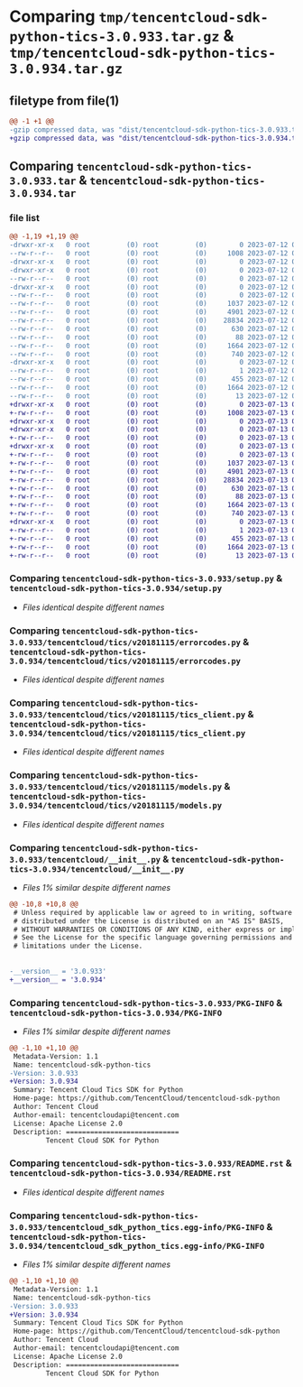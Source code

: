 # Comparing `tmp/tencentcloud-sdk-python-tics-3.0.933.tar.gz` & `tmp/tencentcloud-sdk-python-tics-3.0.934.tar.gz`

## filetype from file(1)

```diff
@@ -1 +1 @@
-gzip compressed data, was "dist/tencentcloud-sdk-python-tics-3.0.933.tar", last modified: Wed Jul 12 00:42:39 2023, max compression
+gzip compressed data, was "dist/tencentcloud-sdk-python-tics-3.0.934.tar", last modified: Thu Jul 13 00:35:40 2023, max compression
```

## Comparing `tencentcloud-sdk-python-tics-3.0.933.tar` & `tencentcloud-sdk-python-tics-3.0.934.tar`

### file list

```diff
@@ -1,19 +1,19 @@
-drwxr-xr-x   0 root         (0) root         (0)        0 2023-07-12 00:42:39.000000 tencentcloud-sdk-python-tics-3.0.933/
--rw-r--r--   0 root         (0) root         (0)     1008 2023-07-12 00:42:39.000000 tencentcloud-sdk-python-tics-3.0.933/setup.py
-drwxr-xr-x   0 root         (0) root         (0)        0 2023-07-12 00:42:39.000000 tencentcloud-sdk-python-tics-3.0.933/tencentcloud/
-drwxr-xr-x   0 root         (0) root         (0)        0 2023-07-12 00:42:39.000000 tencentcloud-sdk-python-tics-3.0.933/tencentcloud/tics/
--rw-r--r--   0 root         (0) root         (0)        0 2023-07-12 00:42:39.000000 tencentcloud-sdk-python-tics-3.0.933/tencentcloud/tics/__init__.py
-drwxr-xr-x   0 root         (0) root         (0)        0 2023-07-12 00:42:39.000000 tencentcloud-sdk-python-tics-3.0.933/tencentcloud/tics/v20181115/
--rw-r--r--   0 root         (0) root         (0)        0 2023-07-12 00:42:39.000000 tencentcloud-sdk-python-tics-3.0.933/tencentcloud/tics/v20181115/__init__.py
--rw-r--r--   0 root         (0) root         (0)     1037 2023-07-12 00:42:39.000000 tencentcloud-sdk-python-tics-3.0.933/tencentcloud/tics/v20181115/errorcodes.py
--rw-r--r--   0 root         (0) root         (0)     4901 2023-07-12 00:42:39.000000 tencentcloud-sdk-python-tics-3.0.933/tencentcloud/tics/v20181115/tics_client.py
--rw-r--r--   0 root         (0) root         (0)    28834 2023-07-12 00:42:39.000000 tencentcloud-sdk-python-tics-3.0.933/tencentcloud/tics/v20181115/models.py
--rw-r--r--   0 root         (0) root         (0)      630 2023-07-12 00:42:39.000000 tencentcloud-sdk-python-tics-3.0.933/tencentcloud/__init__.py
--rw-r--r--   0 root         (0) root         (0)       88 2023-07-12 00:42:39.000000 tencentcloud-sdk-python-tics-3.0.933/setup.cfg
--rw-r--r--   0 root         (0) root         (0)     1664 2023-07-12 00:42:39.000000 tencentcloud-sdk-python-tics-3.0.933/PKG-INFO
--rw-r--r--   0 root         (0) root         (0)      740 2023-07-12 00:42:39.000000 tencentcloud-sdk-python-tics-3.0.933/README.rst
-drwxr-xr-x   0 root         (0) root         (0)        0 2023-07-12 00:42:39.000000 tencentcloud-sdk-python-tics-3.0.933/tencentcloud_sdk_python_tics.egg-info/
--rw-r--r--   0 root         (0) root         (0)        1 2023-07-12 00:42:39.000000 tencentcloud-sdk-python-tics-3.0.933/tencentcloud_sdk_python_tics.egg-info/dependency_links.txt
--rw-r--r--   0 root         (0) root         (0)      455 2023-07-12 00:42:39.000000 tencentcloud-sdk-python-tics-3.0.933/tencentcloud_sdk_python_tics.egg-info/SOURCES.txt
--rw-r--r--   0 root         (0) root         (0)     1664 2023-07-12 00:42:39.000000 tencentcloud-sdk-python-tics-3.0.933/tencentcloud_sdk_python_tics.egg-info/PKG-INFO
--rw-r--r--   0 root         (0) root         (0)       13 2023-07-12 00:42:39.000000 tencentcloud-sdk-python-tics-3.0.933/tencentcloud_sdk_python_tics.egg-info/top_level.txt
+drwxr-xr-x   0 root         (0) root         (0)        0 2023-07-13 00:35:40.000000 tencentcloud-sdk-python-tics-3.0.934/
+-rw-r--r--   0 root         (0) root         (0)     1008 2023-07-13 00:35:40.000000 tencentcloud-sdk-python-tics-3.0.934/setup.py
+drwxr-xr-x   0 root         (0) root         (0)        0 2023-07-13 00:35:40.000000 tencentcloud-sdk-python-tics-3.0.934/tencentcloud/
+drwxr-xr-x   0 root         (0) root         (0)        0 2023-07-13 00:35:40.000000 tencentcloud-sdk-python-tics-3.0.934/tencentcloud/tics/
+-rw-r--r--   0 root         (0) root         (0)        0 2023-07-13 00:35:40.000000 tencentcloud-sdk-python-tics-3.0.934/tencentcloud/tics/__init__.py
+drwxr-xr-x   0 root         (0) root         (0)        0 2023-07-13 00:35:40.000000 tencentcloud-sdk-python-tics-3.0.934/tencentcloud/tics/v20181115/
+-rw-r--r--   0 root         (0) root         (0)        0 2023-07-13 00:35:40.000000 tencentcloud-sdk-python-tics-3.0.934/tencentcloud/tics/v20181115/__init__.py
+-rw-r--r--   0 root         (0) root         (0)     1037 2023-07-13 00:35:40.000000 tencentcloud-sdk-python-tics-3.0.934/tencentcloud/tics/v20181115/errorcodes.py
+-rw-r--r--   0 root         (0) root         (0)     4901 2023-07-13 00:35:40.000000 tencentcloud-sdk-python-tics-3.0.934/tencentcloud/tics/v20181115/tics_client.py
+-rw-r--r--   0 root         (0) root         (0)    28834 2023-07-13 00:35:40.000000 tencentcloud-sdk-python-tics-3.0.934/tencentcloud/tics/v20181115/models.py
+-rw-r--r--   0 root         (0) root         (0)      630 2023-07-13 00:35:40.000000 tencentcloud-sdk-python-tics-3.0.934/tencentcloud/__init__.py
+-rw-r--r--   0 root         (0) root         (0)       88 2023-07-13 00:35:40.000000 tencentcloud-sdk-python-tics-3.0.934/setup.cfg
+-rw-r--r--   0 root         (0) root         (0)     1664 2023-07-13 00:35:40.000000 tencentcloud-sdk-python-tics-3.0.934/PKG-INFO
+-rw-r--r--   0 root         (0) root         (0)      740 2023-07-13 00:35:40.000000 tencentcloud-sdk-python-tics-3.0.934/README.rst
+drwxr-xr-x   0 root         (0) root         (0)        0 2023-07-13 00:35:40.000000 tencentcloud-sdk-python-tics-3.0.934/tencentcloud_sdk_python_tics.egg-info/
+-rw-r--r--   0 root         (0) root         (0)        1 2023-07-13 00:35:40.000000 tencentcloud-sdk-python-tics-3.0.934/tencentcloud_sdk_python_tics.egg-info/dependency_links.txt
+-rw-r--r--   0 root         (0) root         (0)      455 2023-07-13 00:35:40.000000 tencentcloud-sdk-python-tics-3.0.934/tencentcloud_sdk_python_tics.egg-info/SOURCES.txt
+-rw-r--r--   0 root         (0) root         (0)     1664 2023-07-13 00:35:40.000000 tencentcloud-sdk-python-tics-3.0.934/tencentcloud_sdk_python_tics.egg-info/PKG-INFO
+-rw-r--r--   0 root         (0) root         (0)       13 2023-07-13 00:35:40.000000 tencentcloud-sdk-python-tics-3.0.934/tencentcloud_sdk_python_tics.egg-info/top_level.txt
```

### Comparing `tencentcloud-sdk-python-tics-3.0.933/setup.py` & `tencentcloud-sdk-python-tics-3.0.934/setup.py`

 * *Files identical despite different names*

### Comparing `tencentcloud-sdk-python-tics-3.0.933/tencentcloud/tics/v20181115/errorcodes.py` & `tencentcloud-sdk-python-tics-3.0.934/tencentcloud/tics/v20181115/errorcodes.py`

 * *Files identical despite different names*

### Comparing `tencentcloud-sdk-python-tics-3.0.933/tencentcloud/tics/v20181115/tics_client.py` & `tencentcloud-sdk-python-tics-3.0.934/tencentcloud/tics/v20181115/tics_client.py`

 * *Files identical despite different names*

### Comparing `tencentcloud-sdk-python-tics-3.0.933/tencentcloud/tics/v20181115/models.py` & `tencentcloud-sdk-python-tics-3.0.934/tencentcloud/tics/v20181115/models.py`

 * *Files identical despite different names*

### Comparing `tencentcloud-sdk-python-tics-3.0.933/tencentcloud/__init__.py` & `tencentcloud-sdk-python-tics-3.0.934/tencentcloud/__init__.py`

 * *Files 1% similar despite different names*

```diff
@@ -10,8 +10,8 @@
 # Unless required by applicable law or agreed to in writing, software
 # distributed under the License is distributed on an "AS IS" BASIS,
 # WITHOUT WARRANTIES OR CONDITIONS OF ANY KIND, either express or implied.
 # See the License for the specific language governing permissions and
 # limitations under the License.
 
 
-__version__ = '3.0.933'
+__version__ = '3.0.934'
```

### Comparing `tencentcloud-sdk-python-tics-3.0.933/PKG-INFO` & `tencentcloud-sdk-python-tics-3.0.934/PKG-INFO`

 * *Files 1% similar despite different names*

```diff
@@ -1,10 +1,10 @@
 Metadata-Version: 1.1
 Name: tencentcloud-sdk-python-tics
-Version: 3.0.933
+Version: 3.0.934
 Summary: Tencent Cloud Tics SDK for Python
 Home-page: https://github.com/TencentCloud/tencentcloud-sdk-python
 Author: Tencent Cloud
 Author-email: tencentcloudapi@tencent.com
 License: Apache License 2.0
 Description: ============================
         Tencent Cloud SDK for Python
```

### Comparing `tencentcloud-sdk-python-tics-3.0.933/README.rst` & `tencentcloud-sdk-python-tics-3.0.934/README.rst`

 * *Files identical despite different names*

### Comparing `tencentcloud-sdk-python-tics-3.0.933/tencentcloud_sdk_python_tics.egg-info/PKG-INFO` & `tencentcloud-sdk-python-tics-3.0.934/tencentcloud_sdk_python_tics.egg-info/PKG-INFO`

 * *Files 1% similar despite different names*

```diff
@@ -1,10 +1,10 @@
 Metadata-Version: 1.1
 Name: tencentcloud-sdk-python-tics
-Version: 3.0.933
+Version: 3.0.934
 Summary: Tencent Cloud Tics SDK for Python
 Home-page: https://github.com/TencentCloud/tencentcloud-sdk-python
 Author: Tencent Cloud
 Author-email: tencentcloudapi@tencent.com
 License: Apache License 2.0
 Description: ============================
         Tencent Cloud SDK for Python
```

